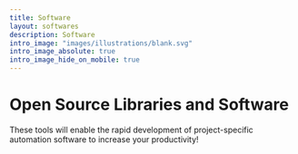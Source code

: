 ```yaml
---
title: Software
layout: softwares
description: Software
intro_image: "images/illustrations/blank.svg"
intro_image_absolute: true
intro_image_hide_on_mobile: true
---
```


# Open Source Libraries and Software

These tools will enable the rapid development of project-specific automation software to increase your productivity!